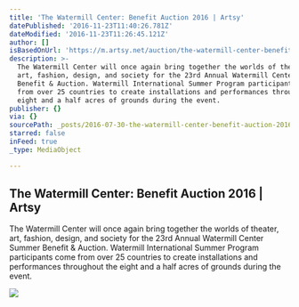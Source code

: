 ```yaml
---
title: 'The Watermill Center: Benefit Auction 2016 | Artsy'
datePublished: '2016-11-23T11:40:26.781Z'
dateModified: '2016-11-23T11:26:45.121Z'
author: []
isBasedOnUrl: 'https://m.artsy.net/auction/the-watermill-center-benefit-auction-2016'
description: >-
  The Watermill Center will once again bring together the worlds of theater,
  art, fashion, design, and society for the 23rd Annual Watermill Center Summer
  Benefit & Auction. Watermill International Summer Program participants come
  from over 25 countries to create installations and performances throughout the
  eight and a half acres of grounds during the event.
publisher: {}
via: {}
sourcePath: _posts/2016-07-30-the-watermill-center-benefit-auction-2016-or-artsy.md
starred: false
inFeed: true
_type: MediaObject

---
```

<article style=""><h1>The Watermill Center: Benefit Auction 2016 | Artsy</h1><p>The Watermill Center will once again bring together the worlds of theater, art, fashion, design, and society for the 23rd Annual Watermill Center Summer Benefit &amp; Auction. Watermill International Summer Program participants come from over 25 countries to create installations and performances throughout the eight and a half acres of grounds during the event.</p><img src="https://d32dm0rphc51dk.cloudfront.net/ifh4y6yBAGnF69Sb1A-sYw/medium.jpg" /></article>